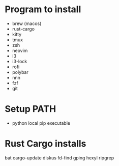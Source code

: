# Program to install
- brew (macos)
- rust-cargo
- kitty
- tmux
- zsh
- neovim
- i3
- i3-lock
- rofi
- polybar
- nnn
- fzf
- git

# Setup PATH
- python local pip executable

# Rust Cargo installs
bat
cargo-update
diskus
fd-find
gping
hexyl
ripgrep
